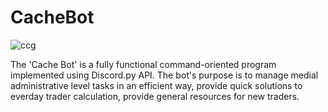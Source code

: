 # CacheBot

![ccg](https://user-images.githubusercontent.com/43221618/142286871-5bdccc1e-6243-467b-850b-32c2d2152ac0.jpg)
 
The 'Cache Bot' is a fully functional command-oriented program implemented using Discord.py API. The bot's purpose is to manage medial administrative level tasks in an efficient way, provide quick solutions to everday trader calculation, provide general resources for new traders.
